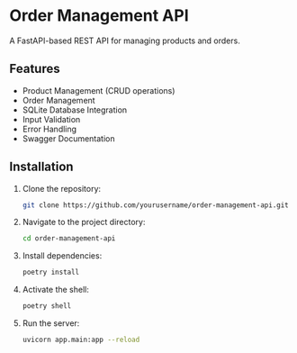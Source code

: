 # Order Management API

A FastAPI-based REST API for managing products and orders.

## Features

- Product Management (CRUD operations)
- Order Management
- SQLite Database Integration
- Input Validation
- Error Handling
- Swagger Documentation

## Installation

1. Clone the repository:
   ```bash
   git clone https://github.com/yourusername/order-management-api.git
   ```
2. Navigate to the project directory:
   ```bash
   cd order-management-api
   ```

3. Install dependencies:
   ```bash
   poetry install
   ```
4. Activate the shell:
   ```bash
   poetry shell
   ```
5. Run the server:
   ```bash
   uvicorn app.main:app --reload
   ```
